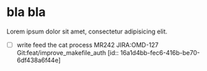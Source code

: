 
# bla bla

Lorem ipsum dolor sit amet, consectetur adipisicing elit.

- [ ] write feed the cat process MR242 JIRA:OMD-127 Git:feat/improve_makefile_auth [id:: 16a1d4bb-fec6-416b-be70-6df438a6f44e]
